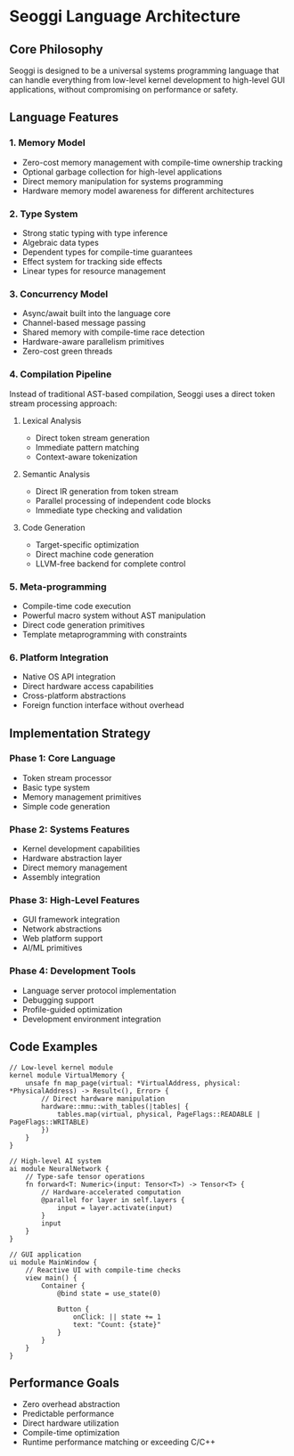 # Seoggi Language Architecture

## Core Philosophy
Seoggi is designed to be a universal systems programming language that can handle everything from low-level kernel development to high-level GUI applications, without compromising on performance or safety.

## Language Features

### 1. Memory Model
- Zero-cost memory management with compile-time ownership tracking
- Optional garbage collection for high-level applications
- Direct memory manipulation for systems programming
- Hardware memory model awareness for different architectures

### 2. Type System
- Strong static typing with type inference
- Algebraic data types
- Dependent types for compile-time guarantees
- Effect system for tracking side effects
- Linear types for resource management

### 3. Concurrency Model
- Async/await built into the language core
- Channel-based message passing
- Shared memory with compile-time race detection
- Hardware-aware parallelism primitives
- Zero-cost green threads

### 4. Compilation Pipeline

Instead of traditional AST-based compilation, Seoggi uses a direct token stream processing approach:

1. Lexical Analysis
   - Direct token stream generation
   - Immediate pattern matching
   - Context-aware tokenization

2. Semantic Analysis
   - Direct IR generation from token stream
   - Parallel processing of independent code blocks
   - Immediate type checking and validation

3. Code Generation
   - Target-specific optimization
   - Direct machine code generation
   - LLVM-free backend for complete control

### 5. Meta-programming
- Compile-time code execution
- Powerful macro system without AST manipulation
- Direct code generation primitives
- Template metaprogramming with constraints

### 6. Platform Integration
- Native OS API integration
- Direct hardware access capabilities
- Cross-platform abstractions
- Foreign function interface without overhead

## Implementation Strategy

### Phase 1: Core Language
- Token stream processor
- Basic type system
- Memory management primitives
- Simple code generation

### Phase 2: Systems Features
- Kernel development capabilities
- Hardware abstraction layer
- Direct memory management
- Assembly integration

### Phase 3: High-Level Features
- GUI framework integration
- Network abstractions
- Web platform support
- AI/ML primitives

### Phase 4: Development Tools
- Language server protocol implementation
- Debugging support
- Profile-guided optimization
- Development environment integration

## Code Examples

```seoggi
// Low-level kernel module
kernel module VirtualMemory {
    unsafe fn map_page(virtual: *VirtualAddress, physical: *PhysicalAddress) -> Result<(), Error> {
        // Direct hardware manipulation
        hardware::mmu::with_tables(|tables| {
            tables.map(virtual, physical, PageFlags::READABLE | PageFlags::WRITABLE)
        })
    }
}

// High-level AI system
ai module NeuralNetwork {
    // Type-safe tensor operations
    fn forward<T: Numeric>(input: Tensor<T>) -> Tensor<T> {
        // Hardware-accelerated computation
        @parallel for layer in self.layers {
            input = layer.activate(input)
        }
        input
    }
}

// GUI application
ui module MainWindow {
    // Reactive UI with compile-time checks
    view main() {
        Container {
            @bind state = use_state(0)
            
            Button {
                onClick: || state += 1
                text: "Count: {state}"
            }
        }
    }
}
```

## Performance Goals
- Zero overhead abstraction
- Predictable performance
- Direct hardware utilization
- Compile-time optimization
- Runtime performance matching or exceeding C/C++
